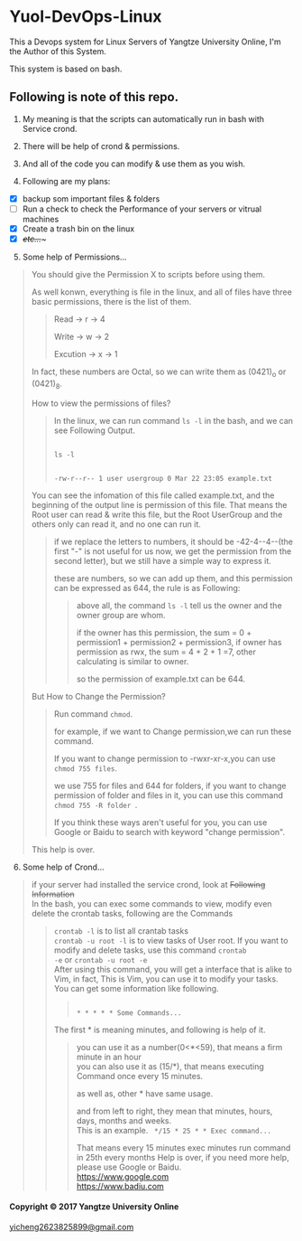 # Yuol-DevOps-Linux
This a Devops system for Linux Servers of Yangtze University Online, I'm the Author of this System.

This system is based on bash.

## Following is note of this repo.
1. My meaning is that the scripts can automatically run in bash with Service crond.

2. There will be help of crond & permissions.

3. And all of the code you can modify & use them as you wish.

4. Following are my plans:
- [x] backup som important files & folders
- [ ] Run a check to check the Performance of your servers or vitrual machines
- [x] Create a trash bin on the linux
- [x] ~~*etc...*~~~

5. Some help of Permissions...
> You should give the Permission X to scripts before using them.
>
> As well konwn, everything is file in the linux, and all of files have three basic permissions, there is the list of them.
>
>> Read -> r -> 4
>>
>> Write -> w -> 2
>> 
>> Excution -> x -> 1
>
> In fact, these numbers are Octal, so we can write them as (0421)<sub>o</sub> or (0421)<sub>8</sub>.
>
> How to view the permissions of files?
>
>> In the linux, we can run command <code>ls -l</code> in the bash, and we can see Following Output.
>>
>> <code>
>> ls -l
>>
>> -rw-r--r-- 1 user usergroup 0 Mar 22 23:05 example.txt
>></code>
>>
>
> You can see the infomation of this file called example.txt, and the beginning of the output line is permission of this file. That means the Root user can read & write this file, but the Root UserGroup and the others only can read it, and no one can run it.
>>
>> if we replace the letters to numbers, it should be -42-4--4--(the first "-" is not useful for us now, we get the permission from the second letter), but we still have a simple way to express it.
>>
>> these are numbers, so we can add up them, and this permission can be expressed as 644, the rule is as Following:
>>
>>> above all, the command <code>ls -l</code> tell us the owner and the owner group are whom. 
>>>
>>> if the owner has this permission, the sum = 0 + permission1 + permission2 + permission3, if owner has permission as rwx, the sum = 4 + 2 + 1 =7, other calculating is similar to owner.
>>>
>>> so the permission of example.txt can be 644.
>>>
> But How to Change the Permission?
>> 
>> Run command <code>chmod</code>.
>>
>> for example, if we want to Change permission,we can run these command.
>>
>> If you want to change permission to -rwxr-xr-x,you can use <code>chmod 755 files</code>.
>>
>> we use 755 for files and 644 for folders, if you want to change permission of folder and files in it, you can use this command <code> chmod 755 -R folder </code>.
>>
>> If you think these ways aren't useful for you, you can use Google or Baidu to search with keyword "change permission".
>
> This help is over.
>
6. Some help of Crond...
> if your server had installed the service crond, look at ~~Following Information~~   
> In the bash, you can exec some commands to view, modify even delete the crontab tasks, following are the Commands   
>> <code>crontab -l</code> is to list all crantab tasks   
>> <code>crontab -u root -l</code> is to view tasks of User root.
>> If you want to modify and delete tasks, use this command <code>crontab -e</code> or <code>crontab -u root -e</code>    
>> After using this command, you will get a interface that is alike to Vim, in fact, This is Vim, you can use it to modify your tasks.   
>> You can get some information like following.
>>> <code>
>>> * * * * * Some Commands...
>>> </code>
>> The first \* is meaning minutes, and following is help of it.
>>> you can use it as a number(0<\*<59), that means a firm minute in an hour   
>>> you can also use it as (15/\*), that means executing Command once every 15 minutes.
>>>
>>> as well as, other \* have same usage.
>>>
>>> and from left to right, they mean that minutes, hours, days, months and weeks.   
>>> This is an example.
>>> <code>
>>> \*/15 * 25 * * Exec command...
>>> </code>
>>>
>>> That means every 15 minutes exec minutes run command in 25th every months
> Help is over, if you need more help, please use Google or Baidu.     
>> <https://www.google.com>    
>> <https://www.badiu.com>

#### Copyright &copy; 2017 Yangtze University Online
<yicheng2623825899@gmail.com>
